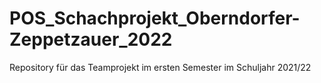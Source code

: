 # POS_Schachprojekt_Oberndorfer-Zeppetzauer_2022
Repository für das Teamprojekt im ersten Semester im Schuljahr 2021/22
